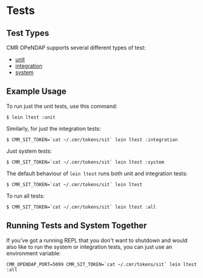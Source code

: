 # Tests


## Test Types

CMR OPeNDAP supports several different types of test:

* [unit](https://en.wikipedia.org/wiki/Software_testing#Unit_testing)
* [integration](https://en.wikipedia.org/wiki/Software_testing#Integration_testing)
* [system](https://en.wikipedia.org/wiki/Software_testing#System_testing)


## Example Usage

To run just the unit tests, use this command:

```
$ lein ltest :unit
```

Similarly, for just the integration tests:

```
$ CMR_SIT_TOKEN=`cat ~/.cmr/tokens/sit` lein ltest :integration
```

Just system tests:

```
$ CMR_SIT_TOKEN=`cat ~/.cmr/tokens/sit` lein ltest :system
```

The default behaviour of `lein ltest` runs both unit and integration tests:

```
$ CMR_SIT_TOKEN=`cat ~/.cmr/tokens/sit` lein ltest
```

To run all tests:

```
$ CMR_SIT_TOKEN=`cat ~/.cmr/tokens/sit` lein ltest :all
```


## Running Tests and System Together

If you've got a running REPL that you don't want to shutdown and would also
like to run the system or integration tests, you can just use an environment
variable:

```
CMR_OPENDAP_PORT=5099 CMR_SIT_TOKEN=`cat ~/.cmr/tokens/sit` lein ltest :all
```
